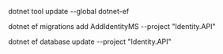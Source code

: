 dotnet tool update --global dotnet-ef

dotnet ef migrations add AddIdentityMS --project "Identity.API"

dotnet ef database update --project "Identity.API"
